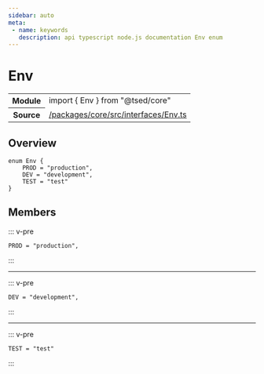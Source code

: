 ```yaml
---
sidebar: auto
meta:
 - name: keywords
   description: api typescript node.js documentation Env enum
---
```

# Env <Badge text="Enum" type="enum"/>
<!-- Summary -->
<section class="symbol-info"><table class="is-full-width"><tbody><tr><th>Module</th><td><div class="lang-typescript"><span class="token keyword">import</span> { Env }&nbsp;<span class="token keyword">from</span>&nbsp;<span class="token string">"@tsed/core"</span></div></td></tr><tr><th>Source</th><td><a href="https://github.com/TypedProject/ts-express-decorators/blob/v5.2.5/packages/core/src/interfaces/Env.ts#L0-L0">/packages/core/src/interfaces/Env.ts</a></td></tr></tbody></table></section>

<!-- Overview -->
## Overview


<pre><code class="typescript-lang "><span class="token keyword">enum</span> Env <span class="token punctuation">{</span>
    PROD<span class="token punctuation"> = </span><span class="token string">"production"</span><span class="token punctuation">,</span>
    DEV<span class="token punctuation"> = </span><span class="token string">"development"</span><span class="token punctuation">,</span>
    TEST<span class="token punctuation"> = </span><span class="token string">"test"</span>
<span class="token punctuation">}</span></code></pre>



<!-- Members -->




## Members


::: v-pre

<div class="method-overview">
<pre><code class="typescript-lang ">PROD<span class="token punctuation"> = </span><span class="token string">"production"</span><span class="token punctuation">,</span></code></pre>

</div>



:::



***



::: v-pre

<div class="method-overview">
<pre><code class="typescript-lang ">DEV<span class="token punctuation"> = </span><span class="token string">"development"</span><span class="token punctuation">,</span></code></pre>

</div>



:::



***



::: v-pre

<div class="method-overview">
<pre><code class="typescript-lang ">TEST<span class="token punctuation"> = </span><span class="token string">"test"</span></code></pre>

</div>



:::